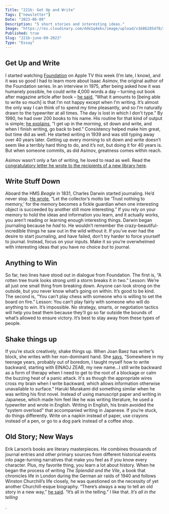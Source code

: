 ```yaml
---
Title: "221b: Get Up and Write"
Tags: ["newsletter"]
Date: "2023-06-09"
Description: "5 short stories and interesting ideas."
Image: "https://res.cloudinary.com/dde1q4ekv/image/upload/v1686285478/isaac-asimov-10_ypbish.jpg"
Published: true
Slug: "221b-june-09-2023"
Type: "Essay"
---
```

## Get Up and Write

I started watching [Foundation](https://tv.apple.com/us/show/foundation/umc.cmc.5983fipzqbicvrve6jdfep4x3?itscg=MC_20000&itsct=atvp_brand_omd&mttn3pid=Google%20AdWords&mttnagencyid=a5e&mttncc=US&mttnsiteid=143238&mttnsubad=OUS2019859_1-562857103871-c&mttnsubkw=104006946180__btoBqYLG_&mttnsubplmnt=_adext_) on Apple TV this week (I’m late, I know), and it was so good I had to learn more about Isaac Asimov, the original author of the Foundation series. In an interview in 1975, after being asked how it was humanely possible, he could write 4,000 words a day – turning out book after magazine article after book – [he said](https://youtu.be/xUz_KkibYAs), “What it amounts to [being able to write so much] is that I’m not happy except when I’m writing. It’s almost the only way I can think of to spend my time pleasantly, and so I’m naturally drawn to the typewriter at all times. The day is lost in which I don’t type.” By 1980, he had over 200 books to his name. His routine for that kind of output is simple; [he explains](https://youtu.be/365kJOsFd3w), “I get up in the morning, sit down and write, and when I finish writing, go back to bed.” Consistency helped make him great, but time did as well. He started writing in 1939 and was still typing away over 40 years later. Getting up every morning to sit down and write doesn’t seem like a terribly hard thing to do, and it’s not, but doing it for 40 years is. But when someone commits, as did Asimov, greatness comes within reach.

Asimov wasn’t only a fan of writing, he loved to read as well. Read the [congratulatory letter he wrote to the recipients of a new library here](https://www.dltn.io/posts/june-05-2023-isaac-asimov-on-writing).

## Write Stuff Down

Aboard the HMS *Beagle* in 1831, Charles Darwin started journaling. He’d never stop. [He wrote](http://darwin-online.org.uk/EditorialIntroductions/Chancellor_fieldNotebooks.html), “Let the collector’s motto be ‘Trust nothing to memory,’ for the memory becomes a fickle guardian when one interesting object is succeeded by another still more interesting.” If you rely on your memory to hold the ideas and information you learn, and it actually works, you aren’t reading or learning enough interesting things. Darwin began journaling because he *had* to. He wouldn’t remember the crazy-beautiful-incredible things he saw out in the wild without it. If you’ve ever had the desire to start journaling, and have failed, don’t try harder to force yourself to journal. Instead, focus on your inputs. Make it so you’re overwhelmed with interesting ideas that you have no choice *but* to journal.

## Anything to Win

So far, two lines have stood out in dialogue from Foundation. The first is, “A rotten tree trunk looks strong until a storm breaks it in two.” Lesson: We’re all just one small thing from breaking down. Anyone can look strong on the outside, but you never know what’s going on within. It’s good to be kind. The second is, “You can’t play chess with someone who is willing to set the board on fire.” Lesson: You can’t play fairly with someone who will do anything to win. It’s impossible. No strategy, smarts, or negotiation tactics will help you beat them because they’ll go so far outside the bounds of what’s allowed to ensure victory. It’s best to stay away from these types of people.

## Shake things up

If you’re stuck creatively, shake things up. When Joan Baez has writer’s block, she writes with her non-dominant hand. She [says](https://www.newyorker.com/culture/the-new-yorker-interview/joan-baez-is-still-doing-beautiful-cool-stuff), “Somewhere in my teenage years, probably out of boredom, I taught myself how to write backward, starting with EINAOJ ZEAB, my new name…I still write backward as a form of therapy when I need to get to the root of a blockage or calm the buzzing heat of a panic attack. It's as though the appropriate wires cross my brain when I write backward, which allows information otherwise unavailable to surface.” Haruki Murakami did something similar when he was writing his first novel. Instead of using manuscript paper and writing in Japanese, which made him feel like he was writing literature, he used a typewriter and wrote in English. Writing in English, his brain avoided the "system overload" that accompanied writing in Japanese. If you’re stuck, do things differently. Write on a napkin instead of paper, use crayons instead of a pen, or go to a dog park instead of a coffee shop.

## Old Story; New Ways

Erik Larson’s books are literary masterpieces. He combines thousands of journal entries and other primary sources from different historical events into page-turning narratives that make you feel as if you know every character. Plus, my favorite thing, you learn a lot about history. When he began the process of writing *The Splendid and the Vile*, a book that chronicles life in London during the German air raids of 1940 and follows Winston Churchill’s life closely, he was questioned on the necessity of yet another Churchill-esque biography. “There’s always a way to tell an old story in a new way,” [he said](https://lithub.com/erik-larson-on-finding-a-new-angle-on-history/). “It’s all in the telling.” I like that. *It’s all in the telling*

.
